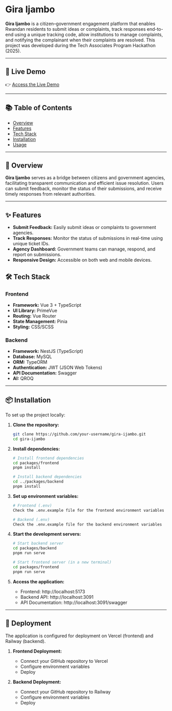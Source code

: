 # Gira Ijambo

**Gira Ijambo** is a citizen–government engagement platform that enables Rwandan residents to submit ideas or complaints, track responses end-to-end using a unique tracking code, allow institutions to manage complaints, and notifying the complainant when their complaints are resolved. This project was developed during the Tech Associates Program Hackathon (2025).

---

## 🚀 Live Demo

👉 [Access the Live Demo](https://giraijambo.rw)

---

## 📚 Table of Contents

- [Overview](#overview)
- [Features](#features)
- [Tech Stack](#tech-stack)
- [Installation](#installation)
- [Usage](#usage)

---

## 📝 Overview

**Gira Ijambo** serves as a bridge between citizens and government agencies, facilitating transparent communication and efficient issue resolution. Users can submit feedback, monitor the status of their submissions, and receive timely responses from relevant authorities.

---

## ✨ Features

- **Submit Feedback:** Easily submit ideas or complaints to government agencies.
- **Track Responses:** Monitor the status of submissions in real-time using unique ticket IDs.
- **Agency Dashboard:** Government teams can manage, respond, and report on submissions.
- **Responsive Design:** Accessible on both web and mobile devices.

## 🛠️ Tech Stack

### Frontend

- **Framework:** Vue 3 + TypeScript
- **UI Library:** PrimeVue
- **Routing:** Vue Router
- **State Management:** Pinia
- **Styling:** CSS/SCSS

### Backend

- **Framework:** NestJS (TypeScript)
- **Database:** MySQL
- **ORM:** TypeORM
- **Authentication:** JWT (JSON Web Tokens)
- **API Documentation:** Swagger
- **AI:** QROQ


---

## 📦 Installation

To set up the project locally:

1. **Clone the repository:**
   ```bash
   git clone https://github.com/your-username/gira-ijambo.git
   cd gira-ijambo
   ```

2. **Install dependencies:**
   ```bash
   # Install frontend dependencies
   cd packages/frontend
   pnpm install

   # Install backend dependencies
   cd ../packages/backend
   pnpm install
   ```

3. **Set up environment variables:**
   ```bash
   # Frontend (.env)
   Check the .env.example file for the frontend environment variables

   # Backend (.env)
   Check the .env.example file for the backend environment variables
   ```

4. **Start the development servers:**
   ```bash
   # Start backend server
   cd packages/backend
   pnpm run serve

   # Start frontend server (in a new terminal)
   cd packages/frontend
   pnpm run serve
   ```

5. **Access the application:**
   - Frontend: http://localhost:5173
   - Backend API: http://localhost:3091
   - API Documentation: http://localhost:3091/swagger

---

## 🚀 Deployment

The application is configured for deployment on Vercel (frontend) and Railway (backend).

1. **Frontend Deployment:**
   - Connect your GitHub repository to Vercel
   - Configure environment variables
   - Deploy

2. **Backend Deployment:**
   - Connect your GitHub repository to Railway
   - Configure environment variables
   - Deploy
